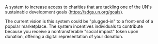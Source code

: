 A system to increase access to charities that are tackling one of the UN's sustainable development goals (https://sdgs.un.org/goals).

The current vision is this system could be "plugged-in" to a front-end of a popular marketplace. The system incentives individuals to contribute because you receive a nontransferable "social impact" token upon donation, offering a digital representation of your donation.
